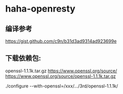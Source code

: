 # haha-openresty

## 编译参考
https://gist.github.com/c9n/b31d3ad9314ad923699e

## 下载依赖包:
openssl-1.1.1k.tar.gz
https://www.openssl.org/source/
https://www.openssl.org/source/openssl-1.1.1k.tar.gz

./configure --with-openssl=/xxx/.../3rd/openssl-1.1.1k/